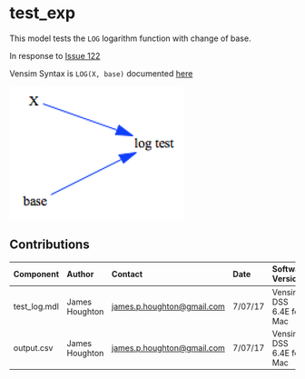 test_exp
=========

This model tests the `LOG` logarithm function with change of base.

In response to [Issue 122](https://github.com/JamesPHoughton/pysd/issues/122)

Vensim Syntax is `LOG(X, base)` documented [here](https://www.vensim.com/documentation/index.html?fn_log.htm)

![Vensim screenshot](vensim_screenshot.png)


Contributions
-------------

| Component                         | Author          | Contact                    | Date    | Software Version        |
|:--------------------------------- |:--------------- |:-------------------------- |:------- |:----------------------- |
| test_log.mdl                       | James Houghton  | james.p.houghton@gmail.com | 7/07/17 | Vensim DSS 6.4E for Mac  |
| output.csv                        | James Houghton  | james.p.houghton@gmail.com | 7/07/17 | Vensim DSS 6.4E for Mac  |

